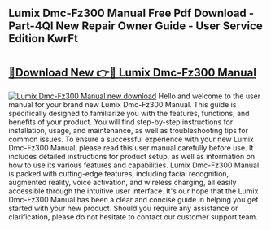 ## Lumix Dmc-Fz300 Manual Free Pdf Download - Part-4Ql New Repair Owner Guide - User Service Edition KwrFt

# <h2><a href="http://bc26799.oget.top/?id=Lumix+Dmc-Fz300+Manual">🔗Download New 👉🔴 Lumix Dmc-Fz300 Manual</a></h2>

[![Lumix Dmc-Fz300 Manual new download](https://i.imgur.com/5g1atiW.png)](http://bc26799.oget.top/?id=Lumix+Dmc-Fz300+Manual)
Hello and welcome to the user manual for your brand new Lumix Dmc-Fz300 Manual. This guide is specifically designed to familiarize you with the features, functions, and benefits of your product. You will find step-by-step instructions for installation, usage, and maintenance, as well as troubleshooting tips for common issues. To ensure a successful experience with your new Lumix Dmc-Fz300 Manual, please read this user manual carefully before use. It includes detailed instructions for product setup, as well as information on how to use its various features and capabilities. Lumix Dmc-Fz300 Manual is packed with cutting-edge features, including facial recognition, augmented reality, voice activation, and wireless charging, all easily accessible through the intuitive user interface. It's our hope that the Lumix Dmc-Fz300 Manual has been a clear and concise guide in helping you get started with your new product. Should you require any assistance or clarification, please do not hesitate to contact our customer support team.

